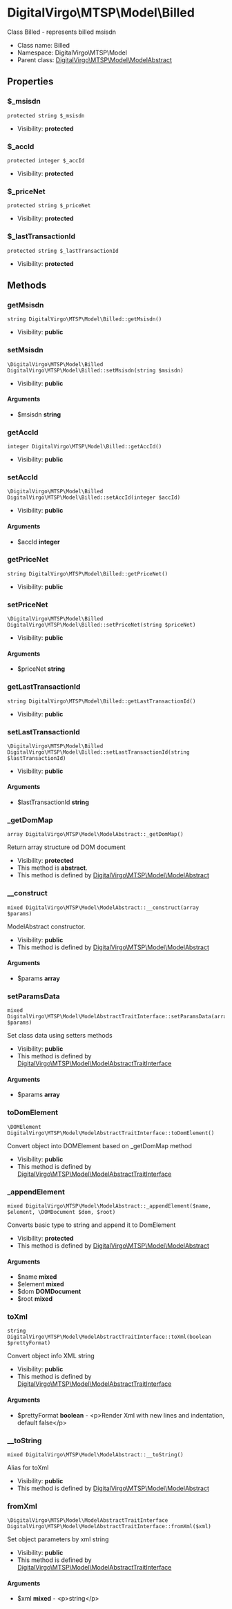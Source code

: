 DigitalVirgo\MTSP\Model\Billed
===============

Class Billed - represents billed msisdn




* Class name: Billed
* Namespace: DigitalVirgo\MTSP\Model
* Parent class: [DigitalVirgo\MTSP\Model\ModelAbstract](DigitalVirgo-MTSP-Model-ModelAbstract.md)





Properties
----------


### $_msisdn

    protected string $_msisdn





* Visibility: **protected**


### $_accId

    protected integer $_accId





* Visibility: **protected**


### $_priceNet

    protected string $_priceNet





* Visibility: **protected**


### $_lastTransactionId

    protected string $_lastTransactionId





* Visibility: **protected**


Methods
-------


### getMsisdn

    string DigitalVirgo\MTSP\Model\Billed::getMsisdn()





* Visibility: **public**




### setMsisdn

    \DigitalVirgo\MTSP\Model\Billed DigitalVirgo\MTSP\Model\Billed::setMsisdn(string $msisdn)





* Visibility: **public**


#### Arguments
* $msisdn **string**



### getAccId

    integer DigitalVirgo\MTSP\Model\Billed::getAccId()





* Visibility: **public**




### setAccId

    \DigitalVirgo\MTSP\Model\Billed DigitalVirgo\MTSP\Model\Billed::setAccId(integer $accId)





* Visibility: **public**


#### Arguments
* $accId **integer**



### getPriceNet

    string DigitalVirgo\MTSP\Model\Billed::getPriceNet()





* Visibility: **public**




### setPriceNet

    \DigitalVirgo\MTSP\Model\Billed DigitalVirgo\MTSP\Model\Billed::setPriceNet(string $priceNet)





* Visibility: **public**


#### Arguments
* $priceNet **string**



### getLastTransactionId

    string DigitalVirgo\MTSP\Model\Billed::getLastTransactionId()





* Visibility: **public**




### setLastTransactionId

    \DigitalVirgo\MTSP\Model\Billed DigitalVirgo\MTSP\Model\Billed::setLastTransactionId(string $lastTransactionId)





* Visibility: **public**


#### Arguments
* $lastTransactionId **string**



### _getDomMap

    array DigitalVirgo\MTSP\Model\ModelAbstract::_getDomMap()

Return array structure od DOM document



* Visibility: **protected**
* This method is **abstract**.
* This method is defined by [DigitalVirgo\MTSP\Model\ModelAbstract](DigitalVirgo-MTSP-Model-ModelAbstract.md)




### __construct

    mixed DigitalVirgo\MTSP\Model\ModelAbstract::__construct(array $params)

ModelAbstract constructor.



* Visibility: **public**
* This method is defined by [DigitalVirgo\MTSP\Model\ModelAbstract](DigitalVirgo-MTSP-Model-ModelAbstract.md)


#### Arguments
* $params **array**



### setParamsData

    mixed DigitalVirgo\MTSP\Model\ModelAbstractTraitInterface::setParamsData(array $params)

Set class data using setters methods



* Visibility: **public**
* This method is defined by [DigitalVirgo\MTSP\Model\ModelAbstractTraitInterface](DigitalVirgo-MTSP-Model-ModelAbstractTraitInterface.md)


#### Arguments
* $params **array**



### toDomElement

    \DOMElement DigitalVirgo\MTSP\Model\ModelAbstractTraitInterface::toDomElement()

Convert object into DOMElement based on _getDomMap method



* Visibility: **public**
* This method is defined by [DigitalVirgo\MTSP\Model\ModelAbstractTraitInterface](DigitalVirgo-MTSP-Model-ModelAbstractTraitInterface.md)




### _appendElement

    mixed DigitalVirgo\MTSP\Model\ModelAbstract::_appendElement($name, $element, \DOMDocument $dom, $root)

Converts basic type to string and append it to DomElement



* Visibility: **protected**
* This method is defined by [DigitalVirgo\MTSP\Model\ModelAbstract](DigitalVirgo-MTSP-Model-ModelAbstract.md)


#### Arguments
* $name **mixed**
* $element **mixed**
* $dom **DOMDocument**
* $root **mixed**



### toXml

    string DigitalVirgo\MTSP\Model\ModelAbstractTraitInterface::toXml(boolean $prettyFormat)

Convert object info XML string



* Visibility: **public**
* This method is defined by [DigitalVirgo\MTSP\Model\ModelAbstractTraitInterface](DigitalVirgo-MTSP-Model-ModelAbstractTraitInterface.md)


#### Arguments
* $prettyFormat **boolean** - &lt;p&gt;Render Xml with new lines and indentation, default false&lt;/p&gt;



### __toString

    mixed DigitalVirgo\MTSP\Model\ModelAbstract::__toString()

Alias for toXml



* Visibility: **public**
* This method is defined by [DigitalVirgo\MTSP\Model\ModelAbstract](DigitalVirgo-MTSP-Model-ModelAbstract.md)




### fromXml

    \DigitalVirgo\MTSP\Model\ModelAbstractTraitInterface DigitalVirgo\MTSP\Model\ModelAbstractTraitInterface::fromXml($xml)

Set object parameters by xml string



* Visibility: **public**
* This method is defined by [DigitalVirgo\MTSP\Model\ModelAbstractTraitInterface](DigitalVirgo-MTSP-Model-ModelAbstractTraitInterface.md)


#### Arguments
* $xml **mixed** - &lt;p&gt;string&lt;/p&gt;


